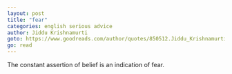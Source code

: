 ```yaml
---
layout: post
title: "fear"
categories: english serious advice
author: Jiddu Krishnamurti
goto: https://www.goodreads.com/author/quotes/850512.Jiddu_Krishnamurti
go: read
---
```

The constant assertion of belief is an indication of fear.
